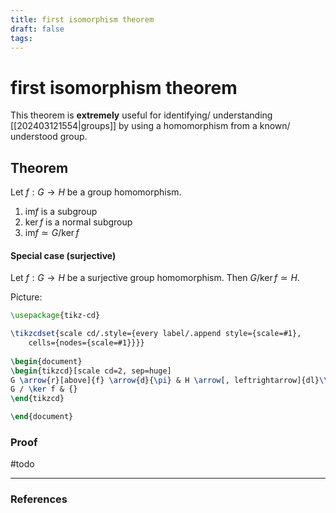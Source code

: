 ```yaml
---
title: first isomorphism theorem
draft: false
tags:
---
```

# first isomorphism theorem
This theorem is **extremely** useful for identifying/ understanding [[202403121554|groups]] by using a homomorphism from a known/ understood group. 
## Theorem
Let $f:G \to H$ be a group homomorphism. 
1. $\text{im} f$ is a subgroup
2. $\ker f$ is a normal subgroup
3. $\text{im} f \simeq G / \ker f$ 
#### Special case (surjective)
Let $f:G \to H$ be a surjective group homomorphism. 
Then $G / \ker f \simeq H$. 

Picture:
```tikz
\usepackage{tikz-cd}

\tikzcdset{scale cd/.style={every label/.append style={scale=#1},
    cells={nodes={scale=#1}}}}
	
\begin{document}
\begin{tikzcd}[scale cd=2, sep=huge]
G \arrow{r}[above]{f} \arrow{d}{\pi} & H \arrow[, leftrightarrow]{dl}\\
G / \ker f & {}
\end{tikzcd}

\end{document}
```

### Proof
#todo 

---
### References
